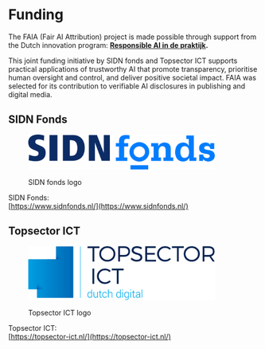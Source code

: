 # Funding

The FAIA (Fair AI Attribution) project is made possible through support from the Dutch innovation program: [**Responsible AI in de praktijk**](https://www.sidnfonds.nl/nieuws/call-responsible-ai-in-praktijk)**.**

This joint funding initiative by SIDN fonds and Topsector ICT supports practical applications of trustworthy AI that promote transparency, prioritise human oversight and control, and deliver positive societal impact. FAIA was selected for its contribution to verifiable AI disclosures in publishing and digital media.

## SIDN Fonds

<div align="left"><figure><img src="../.gitbook/assets/sidnfonds logo.png" alt="" width="375"><figcaption><p>SIDN fonds logo</p></figcaption></figure></div>

SIDN Fonds: \
[https://www.sidnfonds.nl/](https://www.sidnfonds.nl/)

## Topsector ICT

<div align="left"><figure><img src="../.gitbook/assets/Logo_TopsectorICT_RGB.png" alt="" width="375"><figcaption><p>Topsector ICT logo</p></figcaption></figure></div>

Topsector ICT:\
[https://topsector-ict.nl/](https://topsector-ict.nl/)
